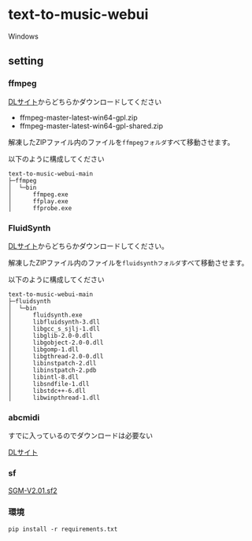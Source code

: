 # text-to-music-webui

Windows

<!-- 
以下のものを利用します
- ffmpeg
    - https://www.ffmpeg.org/download.html
- FluidSynth
    - https://github.com/FluidSynth/fluidsynth/releases
- abcmidi
    - [github](https://github.com/sshlien/abcmidi)
    - [オリジナル](https://abc.sourceforge.net/abcMIDI/original/)
    - [DLサイト](https://abcplus.sourceforge.net/#abcmidi)
    - [インストール方法](https://mahoroba.logical-arts.jp/archives/1865)
-->

## setting

### ffmpeg

[DLサイト](https://github.com/BtbN/FFmpeg-Builds/releases)からどちらかダウンロードしてください
- ffmpeg-master-latest-win64-gpl.zip
- ffmpeg-master-latest-win64-gpl-shared.zip

解凍したZIPファイル内のファイルを`ffmpegフォルダ`すべて移動させます。

以下のように構成してください
```
text-to-music-webui-main
├─ffmpeg
│  └─bin
│      ffmpeg.exe
│      ffplay.exe
│      ffprobe.exe
```

### FluidSynth

[DLサイト](https://github.com/FluidSynth/fluidsynth/releases)からどちらかダウンロードしてください。

解凍したZIPファイル内のファイルを`fluidsynthフォルダ`すべて移動させます。

以下のように構成してください
```
text-to-music-webui-main
├─fluidsynth
│  └─bin
│      fluidsynth.exe
│      libfluidsynth-3.dll
│      libgcc_s_sjlj-1.dll
│      libglib-2.0-0.dll
│      libgobject-2.0-0.dll
│      libgomp-1.dll
│      libgthread-2.0-0.dll
│      libinstpatch-2.dll
│      libinstpatch-2.pdb
│      libintl-8.dll
│      libsndfile-1.dll
│      libstdc++-6.dll
│      libwinpthread-1.dll
```

### abcmidi

すでに入っているのでダウンロードは必要ない

[DLサイト](https://abcplus.sourceforge.net/#abcmidi)

<!--
[DLサイト](https://abcplus.sourceforge.net/#abcmidi)からどちらかダウンロードしてください。

解凍したZIPファイル内のファイルを`abc2midiフォルダ`に移動させます。

```
text-to-music-webui-main
├─abc2midi
```
-->

### sf

[SGM-V2.01.sf2](https://ja.osdn.net/projects/sfnet_androidframe/downloads/soundfonts/SGM-V2.01.sf2/)


### 環境
```
pip install -r requirements.txt
```
